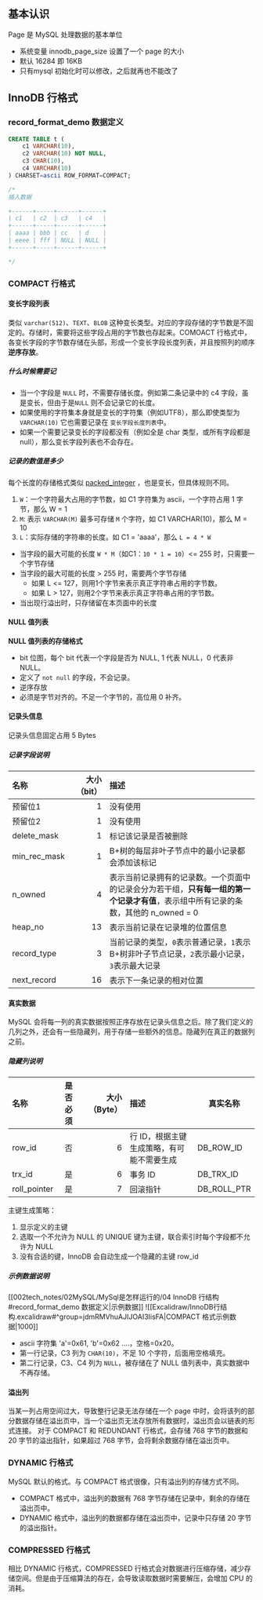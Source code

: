 ## 基本认识
Page 是 MySQL 处理数据的基本单位
- 系统变量 innodb_page_size 设置了一个 page 的大小
- 默认 16284 即 16KB
- 只有mysql 初始化时可以修改，之后就再也不能改了

## InnoDB 行格式
### record_format_demo 数据定义
```sql
CREATE TABLE t (
    c1 VARCHAR(10),
    c2 VARCHAR(10) NOT NULL,
    c3 CHAR(10),
    c4 VARCHAR(10)
) CHARSET=ascii ROW_FORMAT=COMPACT;

/*
插入数据

+------+-----+------+------+
| c1   | c2  | c3   | c4   |
+------+-----+------+------+
| aaaa | bbb | cc   | d    |
| eeee | fff | NULL | NULL |
+------+-----+------+------+

*/
```

### COMPACT 行格式
####  变长字段列表
类似 `varchar(512)`、`TEXT`、`BLOB` 这种变长类型。对应的字段存储的字节数是不固定的。存储时，需要将这些字段占用的字节数也存起来。COMOACT 行格式中，各变长字段的字节数存储在头部，形成一个变长字段长度列表，并且按照列的顺序**逆序存放**。

##### 什么时候需要记
- 当一个字段是 `NULL` 时，不需要存储长度。例如第二条记录中的 c4 字段，虽是变长，但由于是`NULL` 则不会记录它的长度。
- 如果使用的字符集本身就是变长的字符集（例如UTF8），那么即使类型为 `VARCHAR(10)` 它也需要记录在 `变长字段长度列表`中。
- 如果一个需要记录变长的字段都没有（例如全是 char 类型，或所有字段都是 null），那么变长字段列表也不会存在。

##### 记录的数值是多少
每个长度的存储格式类似 [packed_integer](https://dev.mysql.com/doc/dev/mysql-server/latest/classmysql_1_1binlog_1_1event_1_1Binary__log__event.html#packed_integer) ，也是变长，但具体规则不同。
1. `W`：一个字符最大占用的字节数，如 C1 字符集为 ascii，一个字符占用 1 字节，那么 W = 1
2. `M`: 表示 `VARCHAR(M)` 最多可存储 `M` 个字符，如 C1 VARCHAR(10)，那么 M = 10
3. `L`：实际存储的字符串的长度。如 C1 = 'aaaa'，那么 `L = 4 * W`

- 当字段的最大可能的长度 `W * M`（如C1：`10 * 1 = 10`）<= 255 时，只需要一个字节存储
- 当字段的最大可能的长度 > 255 时，需要两个字节存储
  - 如果 L <= 127，则用1个字节来表示真正字符串占用的字节数。
  - 如果 L > 127，则用2个字节来表示真正字符串占用的字节数。
- 当出现行溢出时，只存储留在本页面中的长度

#### NULL 值列表
**NULL 值列表的存储格式**
- bit 位图，每个 bit 代表一个字段是否为 NULL, 1 代表 NULL，0 代表非 NULL。
- 定义了 `not null` 的字段，不会记录。
- 逆序存放
- 必须是字节对齐的。不足一个字节的，高位用 0 补齐。

#### 记录头信息
记录头信息固定占用 5 Bytes

##### 记录字段说明

| 名称           | 大小（bit） | 描述                                                                         |
| :----------- | ------: | :------------------------------------------------------------------------- |
| 预留位1         |       1 | 没有使用                                                                       |
| 预留位2         |       1 | 没有使用                                                                       |
| delete_mask  |       1 | 标记该记录是否被删除                                                                 |
| min_rec_mask |       1 | B+树的每层非叶子节点中的最小记录都会添加该标记                                                   |
| n_owned      |       4 | 表示当前记录拥有的记录数。一个页面中的记录会分为若干组，**只有每一组的第一个记录才有值**，表示组中所有记录的条数，其他的 n_owned = 0 |
| heap_no      |      13 | 表示当前记录在记录堆的位置信息                                                            |
| record_type  |       3 | 当前记录的类型，`0`表示普通记录，`1`表示B+树非叶子节点记录，`2`表示最小记录，`3`表示最大记录                      |
| next_record  |      16 | 表示下一条记录的相对位置                                                               |

#### 真实数据
MySQL 会将每一列的真实数据按照正序存放在记录头信息之后。除了我们定义的几列之外，还会有一些隐藏列，用于存储一些额外的信息。隐藏列在真正的数据列之前。

##### 隐藏列说明
| 名称           | 是否必须 | 大小（Byte） | 描述                     | 真实名称        |
| :----------- | :--: | -------: | :--------------------- | ----------- |
| row_id       |  否   |        6 | 行 ID，根据主键生成策略，有可能不需要生成 | DB_ROW_ID   |
| trx_id       |  是   |        6 | 事务 ID                  | DB_TRX_ID   |
| roll_pointer |  是   |        7 | 回滚指针                   | DB_ROLL_PTR |

主键生成策略：
1. 显示定义的主键
2. 选取一个不允许为 NULL 的 UNIQUE 键为主键，联合索引时每个字段都不允许为 NULL
3. 没有合适的键，InnoDB 会自动生成一个隐藏的主键 row_id

##### 示例数据说明
[[002tech_notes/02MySQL/MySql是怎样运行的/04 InnoDB 行结构#record_format_demo 数据定义|示例数据]]
![[Excalidraw/InnoDB行结构.excalidraw#^group=jdmRMVhuAJIJOAI3IisFA|COMPACT 格式示例数据|1000]]

- ascii 字符集 'a'=0x61, 'b'=0x62 ....，空格=0x20。
- 第一行记录，C3 列为 `CHAR(10)`，不足 10 个字符，后面用空格填充。
- 第二行记录，C3、C4 列为 `NULL`，被存储在了 NULL 值列表中，真实数据中不再存储。

#### 溢出列
当某一列占用空间过大，导致整行记录无法存储在一个 page 中时，会将该列的部分数据存储在溢出页中，当一个溢出页无法存放所有数据时，溢出页会以链表的形式连接。
对于 COMPACT 和 REDUNDANT 行格式，会存储 768 字节的数据和 20 字节的溢出指针，如果超过 768 字节，会将剩余数据存储在溢出页中。

### DYNAMIC 行格式
MySQL 默认的格式。与 COMPACT 格式很像，只有溢出列的存储方式不同。
- COMPACT 格式中，溢出列的数据有 768 字节存储在记录中，剩余的存储在溢出页中。
- DYNAMIC 格式中，溢出列的数据都存储在溢出页中，记录中只存储 20 字节的溢出指针。

### COMPRESSED 行格式
相比 DYNAMIC 行格式，COMPRESSED 行格式会对数据进行压缩存储，减少存储空间。但是由于压缩算法的存在，会导致读取数据时需要解压，会增加 CPU 的消耗。


